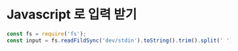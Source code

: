 # Javascript 로 입력 받기

```js
const fs = require('fs');
const input = fs.readFildSync('dev/stdin').toString().trim().split(' ');
```


